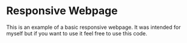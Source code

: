 # Responsive Webpage
 This is an example of a basic responsive webpage.
 It was intended for myself but if you want to use it feel free to use this code.
